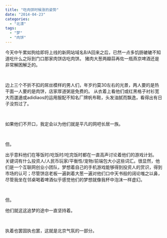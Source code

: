 ```yaml
---
title: "吃肉饼时候涨的姿势"
date: "2014-04-23"
categories: 
  - "北漂"
tags: 
  - "梦"
  - "肉饼"
---
```


今天中午累如狗给即将上线的新网站域名B/A回来之后，已然一点多饥肠辘辘不知道吃什么之际到门口那家肉饼店吃肉饼。 猪肉大葱两瓣蒜再佐一瓶燕京啤酒还是非常解困解乏的。

 

边上三个不折不扣的屌丝模样的男人们，年岁约莫30左右的光景，两人要的是热干面一人要的是肉饼，店家厚道粥是免费的。 从衣着上看他们或红黑格子衬衫宽大而邋遢或adidiaos的运用服配不知名厂牌帆布鞋，头发油腻而飘逸，看得出有日子没剪过了。

 

如果他们不开口，我定会以为他们就是平凡的网吧长居一族。

 

但。

出乎意料他们在等饭时/吃饭时/吃完饭时都在一直高声讨论着他们的游戏计划。 关键词有什么投资人/人民币玩家/平衡性/宠物/前端包大小这些词汇。很显然，他们是一个互联网创业小团队，梦想着自己的手机游戏能够得到投资人的赏识，得到市场的认可；尽管饼店老板一遍剥着大葱一遍对他们口中天书般的阔论嗤之以鼻，尽管我坐在邻桌喝着啤酒似乎感觉他们的梦想就像我杯中泡沫一样虚幻。

 

但。

他们就这这追梦的途中一直坚持着。

 

执着也罢固执也罢，这就是北京气氛的一部分。
